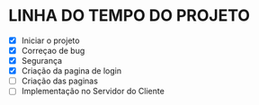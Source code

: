 # LINHA DO TEMPO DO PROJETO

- [X] Iniciar o projeto
- [X] Correçao de bug
- [X] Segurança
- [X] Criação da pagina de login
- [ ] Criação das paginas
- [ ] Implementação no Servidor do Cliente
